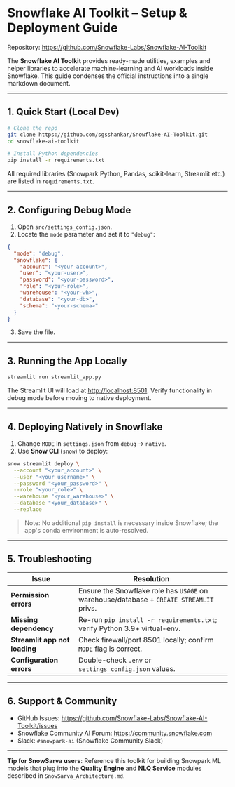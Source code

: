 # Snowflake AI Toolkit – Setup & Deployment Guide

Repository: <https://github.com/Snowflake-Labs/Snowflake-AI-Toolkit>

The **Snowflake AI Toolkit** provides ready-made utilities, examples and helper libraries to accelerate machine-learning and AI workloads inside Snowflake. This guide condenses the official instructions into a single markdown document.

---

## 1. Quick Start (Local Dev)

```bash
# Clone the repo
git clone https://github.com/sgsshankar/Snowflake-AI-Toolkit.git
cd snowflake-ai-toolkit

# Install Python dependencies
pip install -r requirements.txt
```

All required libraries (Snowpark Python, Pandas, scikit-learn, Streamlit etc.) are listed in `requirements.txt`.

---

## 2. Configuring **Debug Mode**

1. Open `src/settings_config.json`.
2. Locate the `mode` parameter and set it to `"debug"`:

```json
{
  "mode": "debug",
  "snowflake": {
    "account": "<your-account>",
    "user": "<your-user>",
    "password": "<your-password>",
    "role": "<your-role>",
    "warehouse": "<your-wh>",
    "database": "<your-db>",
    "schema": "<your-schema>"
  }
}
```

3. Save the file.

---

## 3. Running the App Locally

```bash
streamlit run streamlit_app.py
```

The Streamlit UI will load at <http://localhost:8501>. Verify functionality in debug mode before moving to native deployment.

---

## 4. Deploying **Natively** in Snowflake

1. Change `MODE` in `settings.json` from `debug` → `native`.
2. Use **Snow CLI** (`snow`) to deploy:

```bash
snow streamlit deploy \
  --account "<your_account>" \
  --user "<your_username>" \
  --password "<your_password>" \
  --role "<your_role>" \
  --warehouse "<your_warehouse>" \
  --database "<your_database>" \
  --replace
```

> Note: No additional `pip install` is necessary inside Snowflake; the app's conda environment is auto-resolved.

---

## 5. Troubleshooting

| Issue | Resolution |
|-------|------------|
|**Permission errors**|Ensure the Snowflake role has `USAGE` on warehouse/database + `CREATE STREAMLIT` privs.|
|**Missing dependency**|Re-run `pip install -r requirements.txt`; verify Python 3.9+ virtual-env.|
|**Streamlit app not loading**|Check firewall/port 8501 locally; confirm `MODE` flag is correct.| 
|**Configuration errors**|Double-check `.env` or `settings_config.json` values.|  

---

## 6. Support & Community
* GitHub Issues: <https://github.com/Snowflake-Labs/Snowflake-AI-Toolkit/issues>
* Snowflake Community AI Forum: <https://community.snowflake.com>
* Slack: `#snowpark-ai` (Snowflake Community Slack)

---

**Tip for SnowSarva users**: Reference this toolkit for building Snowpark ML models that plug into the **Quality Engine** and **NLQ Service** modules described in `SnowSarva_Architecture.md`. 